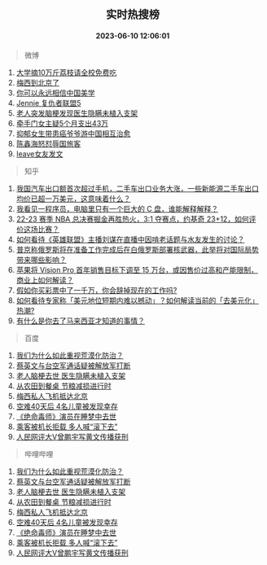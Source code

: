 <div align="center"><h2>实时热搜榜</h2><h4>2023-06-10 12:06:01</h4></div>

> 微博  

1. [大学摘10万斤荔枝请全校免费吃](https://s.weibo.com/weibo?q=%23%E5%A4%A7%E5%AD%A6%E6%91%9810%E4%B8%87%E6%96%A4%E8%8D%94%E6%9E%9D%E8%AF%B7%E5%85%A8%E6%A0%A1%E5%85%8D%E8%B4%B9%E5%90%83%23&t=31&band_rank=1&Refer=top)<br />
2. [梅西到北京了](https://s.weibo.com/weibo?q=%23%E6%A2%85%E8%A5%BF%E5%88%B0%E5%8C%97%E4%BA%AC%E4%BA%86%23&t=31&band_rank=2&Refer=top)<br />
3. [你可以永远相信中国美学](https://s.weibo.com/weibo?q=%23%E4%BD%A0%E5%8F%AF%E4%BB%A5%E6%B0%B8%E8%BF%9C%E7%9B%B8%E4%BF%A1%E4%B8%AD%E5%9B%BD%E7%BE%8E%E5%AD%A6%23&t=31&band_rank=3&Refer=top)<br />
4. [Jennie 复仇者联盟5](https://s.weibo.com/weibo?q=Jennie%20%E5%A4%8D%E4%BB%87%E8%80%85%E8%81%94%E7%9B%9F5&t=31&band_rank=4&Refer=top)<br />
5. [老人突发脑梗发现医生隐瞒未植入支架](https://s.weibo.com/weibo?q=%23%E8%80%81%E4%BA%BA%E7%AA%81%E5%8F%91%E8%84%91%E6%A2%97%E5%8F%91%E7%8E%B0%E5%8C%BB%E7%94%9F%E9%9A%90%E7%9E%92%E6%9C%AA%E6%A4%8D%E5%85%A5%E6%94%AF%E6%9E%B6%23&t=31&band_rank=5&Refer=top)<br />
6. [牵手门女主疑5个月支出43万](https://s.weibo.com/weibo?q=%23%E7%89%B5%E6%89%8B%E9%97%A8%E5%A5%B3%E4%B8%BB%E7%96%915%E4%B8%AA%E6%9C%88%E6%94%AF%E5%87%BA43%E4%B8%87%23&t=31&band_rank=6&Refer=top)<br />
7. [抑郁女生带患癌爷爷游中国相互治愈](https://s.weibo.com/weibo?q=%23%E6%8A%91%E9%83%81%E5%A5%B3%E7%94%9F%E5%B8%A6%E6%82%A3%E7%99%8C%E7%88%B7%E7%88%B7%E6%B8%B8%E4%B8%AD%E5%9B%BD%E7%9B%B8%E4%BA%92%E6%B2%BB%E6%84%88%23&t=31&band_rank=7&Refer=top)<br />
8. [陈鑫海怒怼辱国旅客](https://s.weibo.com/weibo?q=%23%E9%99%88%E9%91%AB%E6%B5%B7%E6%80%92%E6%80%BC%E8%BE%B1%E5%9B%BD%E6%97%85%E5%AE%A2%23&t=31&band_rank=8&Refer=top)<br />
9. [leave女友发文](https://s.weibo.com/weibo?q=leave%E5%A5%B3%E5%8F%8B%E5%8F%91%E6%96%87&t=31&band_rank=9&Refer=top)<br />

> 知乎  

1. [我国汽车出口额首次超过手机，二手车出口业务大涨，一些新能源二手车出口均价已超一万美元，这意味着什么？](https://www.zhihu.com/question/605536890)<br />
2. [我看见一程序员，电脑里只有一个巨大的 C 盘，谁能解释解释？](https://www.zhihu.com/question/605106173)<br />
3. [22-23 赛季 NBA 总决赛掘金再胜热火，3:1 夺赛点，约基奇 23+12，如何评价这场比赛？](https://www.zhihu.com/question/605810724)<br />
4. [如何看待《英雄联盟》主播刘谋在直播中因啃老话题与水友发生的讨论？](https://www.zhihu.com/question/605625422)<br />
5. [普京称俄罗斯将在准备工作完成后在白俄罗斯部署核武器，此举将对国际局势带来哪些影响？](https://www.zhihu.com/question/605734119)<br />
6. [苹果将 Vision Pro 首年销售目标下调至 15 万台，或因售价过高和产能限制，商业上如何解读？](https://www.zhihu.com/question/605636647)<br />
7. [假如你买彩票中了一千万，你会辞掉现在的工作吗?](https://www.zhihu.com/question/605637369)<br />
8. [如何看待专家称「美元地位短期内难以撼动」？如何解读当前的「去美元化」热潮?](https://www.zhihu.com/question/605619387)<br />
9. [有什么是你去了马来西亚才知道的事情？](https://www.zhihu.com/question/294912886)<br />

> 百度  

1. [我们为什么如此重视荒漠化防治？](https://www.baidu.com/s?wd=%E6%88%91%E4%BB%AC%E4%B8%BA%E4%BB%80%E4%B9%88%E5%A6%82%E6%AD%A4%E9%87%8D%E8%A7%86%E8%8D%92%E6%BC%A0%E5%8C%96%E9%98%B2%E6%B2%BB%EF%BC%9F&sa=fyb_news&rsv_dl=fyb_news)<br />
2. [蔡英文与台空军通话疑被解放军打断](https://www.baidu.com/s?wd=%E8%94%A1%E8%8B%B1%E6%96%87%E4%B8%8E%E5%8F%B0%E7%A9%BA%E5%86%9B%E9%80%9A%E8%AF%9D%E7%96%91%E8%A2%AB%E8%A7%A3%E6%94%BE%E5%86%9B%E6%89%93%E6%96%AD&sa=fyb_news&rsv_dl=fyb_news)<br />
3. [老人脑梗去世 医生隐瞒未植入支架](https://www.baidu.com/s?wd=%E8%80%81%E4%BA%BA%E8%84%91%E6%A2%97%E5%8E%BB%E4%B8%96+%E5%8C%BB%E7%94%9F%E9%9A%90%E7%9E%92%E6%9C%AA%E6%A4%8D%E5%85%A5%E6%94%AF%E6%9E%B6&sa=fyb_news&rsv_dl=fyb_news)<br />
4. [从农田到餐桌 节粮减损进行时](https://www.baidu.com/s?wd=%E4%BB%8E%E5%86%9C%E7%94%B0%E5%88%B0%E9%A4%90%E6%A1%8C+%E8%8A%82%E7%B2%AE%E5%87%8F%E6%8D%9F%E8%BF%9B%E8%A1%8C%E6%97%B6&sa=fyb_news&rsv_dl=fyb_news)<br />
5. [梅西私人飞机抵达北京](https://www.baidu.com/s?wd=%E6%A2%85%E8%A5%BF%E7%A7%81%E4%BA%BA%E9%A3%9E%E6%9C%BA%E6%8A%B5%E8%BE%BE%E5%8C%97%E4%BA%AC&sa=fyb_news&rsv_dl=fyb_news)<br />
6. [空难40天后 4名儿童被发现幸存](https://www.baidu.com/s?wd=%E7%A9%BA%E9%9A%BE40%E5%A4%A9%E5%90%8E+4%E5%90%8D%E5%84%BF%E7%AB%A5%E8%A2%AB%E5%8F%91%E7%8E%B0%E5%B9%B8%E5%AD%98&sa=fyb_news&rsv_dl=fyb_news)<br />
7. [《绝命毒师》演员在睡梦中去世](https://www.baidu.com/s?wd=%E3%80%8A%E7%BB%9D%E5%91%BD%E6%AF%92%E5%B8%88%E3%80%8B%E6%BC%94%E5%91%98%E5%9C%A8%E7%9D%A1%E6%A2%A6%E4%B8%AD%E5%8E%BB%E4%B8%96&sa=fyb_news&rsv_dl=fyb_news)<br />
8. [乘客被机长拒载 多人喊“滚下去”](https://www.baidu.com/s?wd=%E4%B9%98%E5%AE%A2%E8%A2%AB%E6%9C%BA%E9%95%BF%E6%8B%92%E8%BD%BD+%E5%A4%9A%E4%BA%BA%E5%96%8A%E2%80%9C%E6%BB%9A%E4%B8%8B%E5%8E%BB%E2%80%9D&sa=fyb_news&rsv_dl=fyb_news)<br />
9. [人民网评大V曾鹏宇写黄文传播获刑](https://www.baidu.com/s?wd=%E4%BA%BA%E6%B0%91%E7%BD%91%E8%AF%84%E5%A4%A7V%E6%9B%BE%E9%B9%8F%E5%AE%87%E5%86%99%E9%BB%84%E6%96%87%E4%BC%A0%E6%92%AD%E8%8E%B7%E5%88%91&sa=fyb_news&rsv_dl=fyb_news)<br />

> 哔哩哔哩  

1. [我们为什么如此重视荒漠化防治？](https://www.baidu.com/s?wd=%E6%88%91%E4%BB%AC%E4%B8%BA%E4%BB%80%E4%B9%88%E5%A6%82%E6%AD%A4%E9%87%8D%E8%A7%86%E8%8D%92%E6%BC%A0%E5%8C%96%E9%98%B2%E6%B2%BB%EF%BC%9F&sa=fyb_news&rsv_dl=fyb_news)<br />
2. [蔡英文与台空军通话疑被解放军打断](https://www.baidu.com/s?wd=%E8%94%A1%E8%8B%B1%E6%96%87%E4%B8%8E%E5%8F%B0%E7%A9%BA%E5%86%9B%E9%80%9A%E8%AF%9D%E7%96%91%E8%A2%AB%E8%A7%A3%E6%94%BE%E5%86%9B%E6%89%93%E6%96%AD&sa=fyb_news&rsv_dl=fyb_news)<br />
3. [老人脑梗去世 医生隐瞒未植入支架](https://www.baidu.com/s?wd=%E8%80%81%E4%BA%BA%E8%84%91%E6%A2%97%E5%8E%BB%E4%B8%96+%E5%8C%BB%E7%94%9F%E9%9A%90%E7%9E%92%E6%9C%AA%E6%A4%8D%E5%85%A5%E6%94%AF%E6%9E%B6&sa=fyb_news&rsv_dl=fyb_news)<br />
4. [从农田到餐桌 节粮减损进行时](https://www.baidu.com/s?wd=%E4%BB%8E%E5%86%9C%E7%94%B0%E5%88%B0%E9%A4%90%E6%A1%8C+%E8%8A%82%E7%B2%AE%E5%87%8F%E6%8D%9F%E8%BF%9B%E8%A1%8C%E6%97%B6&sa=fyb_news&rsv_dl=fyb_news)<br />
5. [梅西私人飞机抵达北京](https://www.baidu.com/s?wd=%E6%A2%85%E8%A5%BF%E7%A7%81%E4%BA%BA%E9%A3%9E%E6%9C%BA%E6%8A%B5%E8%BE%BE%E5%8C%97%E4%BA%AC&sa=fyb_news&rsv_dl=fyb_news)<br />
6. [空难40天后 4名儿童被发现幸存](https://www.baidu.com/s?wd=%E7%A9%BA%E9%9A%BE40%E5%A4%A9%E5%90%8E+4%E5%90%8D%E5%84%BF%E7%AB%A5%E8%A2%AB%E5%8F%91%E7%8E%B0%E5%B9%B8%E5%AD%98&sa=fyb_news&rsv_dl=fyb_news)<br />
7. [《绝命毒师》演员在睡梦中去世](https://www.baidu.com/s?wd=%E3%80%8A%E7%BB%9D%E5%91%BD%E6%AF%92%E5%B8%88%E3%80%8B%E6%BC%94%E5%91%98%E5%9C%A8%E7%9D%A1%E6%A2%A6%E4%B8%AD%E5%8E%BB%E4%B8%96&sa=fyb_news&rsv_dl=fyb_news)<br />
8. [乘客被机长拒载 多人喊“滚下去”](https://www.baidu.com/s?wd=%E4%B9%98%E5%AE%A2%E8%A2%AB%E6%9C%BA%E9%95%BF%E6%8B%92%E8%BD%BD+%E5%A4%9A%E4%BA%BA%E5%96%8A%E2%80%9C%E6%BB%9A%E4%B8%8B%E5%8E%BB%E2%80%9D&sa=fyb_news&rsv_dl=fyb_news)<br />
9. [人民网评大V曾鹏宇写黄文传播获刑](https://www.baidu.com/s?wd=%E4%BA%BA%E6%B0%91%E7%BD%91%E8%AF%84%E5%A4%A7V%E6%9B%BE%E9%B9%8F%E5%AE%87%E5%86%99%E9%BB%84%E6%96%87%E4%BC%A0%E6%92%AD%E8%8E%B7%E5%88%91&sa=fyb_news&rsv_dl=fyb_news)<br />
